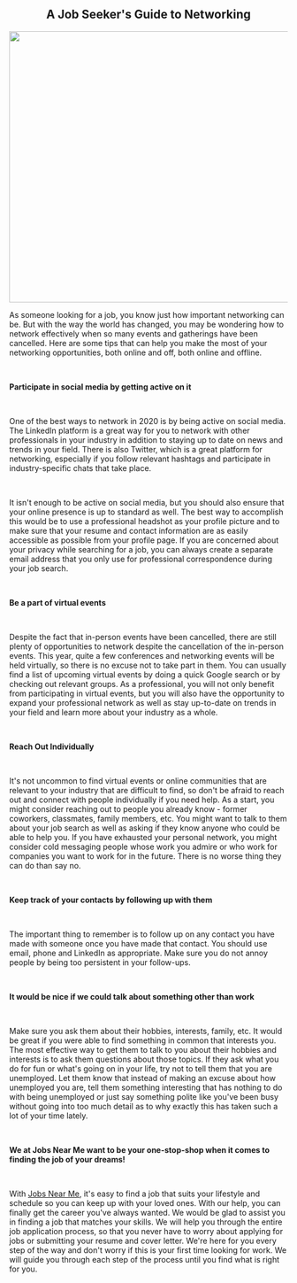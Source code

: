 <h2 style="text-align: center;"><strong>A Job Seeker's Guide to Networking</strong></h2>
<p align="center"><img src="https://64.media.tumblr.com/6a0efe5e57b21b90f369965d921994f7/4e3cf1df77172916-0b/s1280x1920/9836f68edc1db2ed116fbe574d9a24e7af6502e7.jpg" alt="" width="740" height="490" /></p>
<p><span style="font-weight: 400;">As someone looking for a job, you know just how important networking can be. But with the way the world has changed, you may be wondering how to network effectively when so many events and gatherings have been cancelled. Here are some tips that can help you make the most of your networking opportunities, both online and off, both online and offline.</span></p>
<p>&nbsp;</p>
<p><strong>Participate in social media by getting active on it</strong></p>
<p>&nbsp;</p>
<p><span style="font-weight: 400;">One of the best ways to network in 2020 is by being active on social media. The LinkedIn platform is a great way for you to network with other professionals in your industry in addition to staying up to date on news and trends in your field. There is also Twitter, which is a great platform for networking, especially if you follow relevant hashtags and participate in industry-specific chats that take place.</span></p>
<p>&nbsp;</p>
<p><span style="font-weight: 400;">It isn't enough to be active on social media, but you should also ensure that your online presence is up to standard as well. The best way to accomplish this would be to use a professional headshot as your profile picture and to make sure that your resume and contact information are as easily accessible as possible from your profile page. If you are concerned about your privacy while searching for a job, you can always create a separate email address that you only use for professional correspondence during your job search.</span></p>
<p>&nbsp;</p>
<p><strong>Be a part of virtual events</strong></p>
<p>&nbsp;</p>
<p><span style="font-weight: 400;">Despite the fact that in-person events have been cancelled, there are still plenty of opportunities to network despite the cancellation of the in-person events. This year, quite a few conferences and networking events will be held virtually, so there is no excuse not to take part in them. You can usually find a list of upcoming virtual events by doing a quick Google search or by checking out relevant groups. As a professional, you will not only benefit from participating in virtual events, but you will also have the opportunity to expand your professional network as well as stay up-to-date on trends in your field and learn more about your industry as a whole.</span></p>
<p>&nbsp;</p>
<p><strong>Reach Out Individually</strong></p>
<p>&nbsp;</p>
<p><span style="font-weight: 400;">It's not uncommon to find virtual events or online communities that are relevant to your industry that are difficult to find, so don't be afraid to reach out and connect with people individually if you need help. As a start, you might consider reaching out to people you already know - former coworkers, classmates, family members, etc. You might want to talk to them about your job search as well as asking if they know anyone who could be able to help you. If you have exhausted your personal network, you might consider cold messaging people whose work you admire or who work for companies you want to work for in the future. There is no worse thing they can do than say no.</span></p>
<p>&nbsp;</p>
<p><strong>Keep track of your contacts by following up with them</strong></p>
<p>&nbsp;</p>
<p><span style="font-weight: 400;">The important thing to remember is to follow up on any contact you have made with someone once you have made that contact. You should use email, phone and LinkedIn as appropriate. Make sure you do not annoy people by being too persistent in your follow-ups.</span></p>
<p>&nbsp;</p>
<p><strong>It would be nice if we could talk about something other than work</strong></p>
<p>&nbsp;</p>
<p><span style="font-weight: 400;">Make sure you ask them about their hobbies, interests, family, etc. It would be great if you were able to find something in common that interests you. The most effective way to get them to talk to you about their hobbies and interests is to ask them questions about those topics. If they ask what you do for fun or what's going on in your life, try not to tell them that you are unemployed. Let them know that instead of making an excuse about how unemployed you are, tell them something interesting that has nothing to do with being unemployed or just say something polite like you've been busy without going into too much detail as to why exactly this has taken such a lot of your time lately.</span></p>
<p>&nbsp;</p>
<p><strong>We at Jobs Near Me want to be your one-stop-shop when it comes to finding the job of your dreams!</strong></p>
<p>&nbsp;</p>
<p><span style="font-weight: 400;">With </span><a href="https://jobs-nearme.uk"><span style="font-weight: 400;">Jobs Near Me</span></a><span style="font-weight: 400;">, it's easy to find a job that suits your lifestyle and schedule so you can keep up with your loved ones. With our help, you can finally get the career you've always wanted. We would be glad to assist you in finding a job that matches your skills. We will help you through the entire job application process, so that you never have to worry about applying for jobs or submitting your resume and cover letter. We're here for you every step of the way and don't worry if this is your first time looking for work. We will guide you through each step of the process until you find what is right for you.</span></p>
<div class="notranslate" style="all: initial;">&nbsp;</div>
